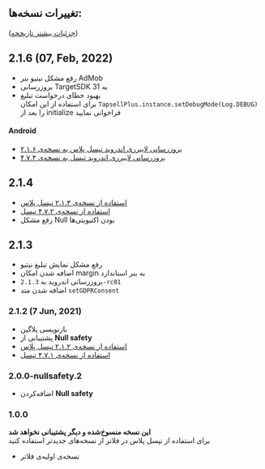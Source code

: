 ## تغییرات نسخه‌ها:

([جزئیات بیشتر تاریخچه](https://github.com/tapsellorg/TapsellPlusSDK-FlutterPlugin/blob/master/CHANGELOG.md))

## 2.1.6 (07, Feb, 2022)
- رفع مشکل نیتیو بنر AdMob
- بروزرسانی TargetSDK به 31
- بهبود خطای درخواست تبلیغ  
  برای استفاده از این امکان
  `TapsellPlus.instance.setDebugMode(Log.DEBUG)`
  را بعد از initialize فراخوانی نمایید

#### Android
- [بروزرسانی لایبرری اندروید تپسل پلاس به نسخه‌ی ۲.۱.۶](https://docs.tapsell.ir/plus-sdk/android/main/#v216---20220111)
- [بروزرسانی لایبرری اندروید تپسل به نسخه‌ی ۴.۷.۴](https://docs.tapsell.ir/tapsell-sdk/android/main/#474---20220110)

## 2.1.4
- [استفاده از نسخه‌ی ۲.۱.۳ تپسل پلاس](https://docs.tapsell.ir/plus-sdk/android/main/#v213---20210721)
- [استفاده از نسخه‌ی ۴.۷.۲ تپسل](https://docs.tapsell.ir/tapsell-sdk/android/main/#472---20210720)
- رفع مشکل Null بودن اکتیویتی‌ها

## 2.1.3
- رفع مشکل نمایش تبلیغ نیتیو
- اضافه شدن امکان margin به بنر استاندارد
- بروزرسانی اندروید به `2.1.3-rc01`
- اضافه شدن متد `setGDPRConsent`

### 2.1.2 (7 Jun, 2021)
- بازنویسی پلاگین
- پشتیبانی از **Null safety**
- [استفاده از نسخه‌ی ۲.۱.۲ تپسل پلاس](https://docs.tapsell.ir/plus-sdk/android/main/#v212---20210607)
- [استفاده از نسخه‌ی ۴.۷.۱ تپسل](https://docs.tapsell.ir/tapsell-sdk/android/main/#v471---20210602)

### 2.0.0-nullsafety.2
- اضافه‌کردن **Null safety**

### 1.0.0
**این نسخه منسوخ‌شده و دیگر پشتیبانی نخواهد شد**    
 برای استفاده از تپسل پلاس در فلاتر از نسخه‌های جدیدتر استفاده کنید

- نسخه‌ی اولیه‌ی فلاتر
